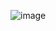 ![image](https://user-images.githubusercontent.com/77953712/110075355-8ac87b80-7d37-11eb-901f-8b85619e8229.png)

